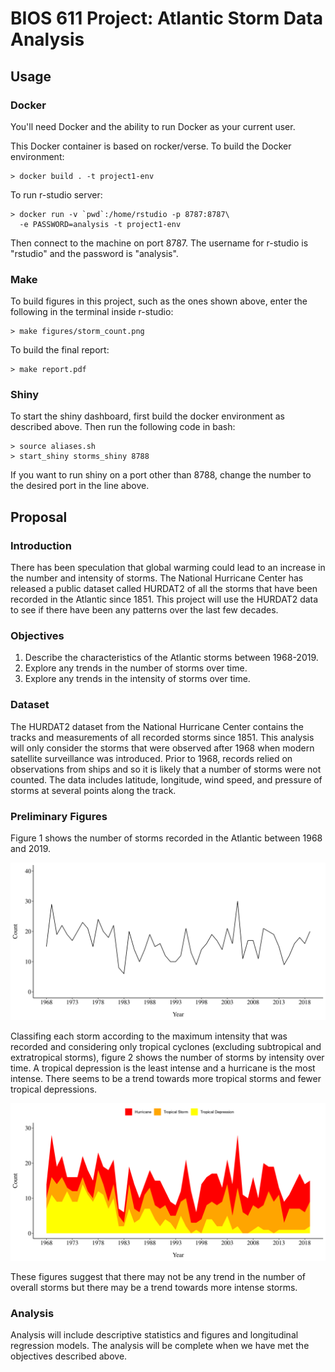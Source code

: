 BIOS 611 Project: Atlantic Storm Data Analysis
================================================

Usage
-----

### Docker

You'll need Docker and the ability to run Docker as your current user.

This Docker container is based on rocker/verse. To build the Docker environment:

    > docker build . -t project1-env
    
To run r-studio server:

    > docker run -v `pwd`:/home/rstudio -p 8787:8787\
      -e PASSWORD=analysis -t project1-env
    
Then connect to the machine on port 8787. The username for r-studio is "rstudio" and the password is "analysis".

### Make 

To build figures in this project, such as the ones shown above, enter the 
following in the terminal inside r-studio:

    > make figures/storm_count.png
    
To build the final report:

    > make report.pdf
    
### Shiny 

To start the shiny dashboard, first build the docker environment as described above. Then run the following code in bash:
  
    > source aliases.sh
    > start_shiny storms_shiny 8788
    
If you want to run shiny on a port other than 8788, change the number to the desired port in the line above. 
  
Proposal
--------

### Introduction

There has been speculation that global warming could lead to an increase in the 
number and intensity of storms. The National Hurricane Center has released a 
public dataset called HURDAT2 of all the storms that have been recorded in the
Atlantic since 1851. This project will use the HURDAT2 data to see if there have 
been any patterns over the last few decades. 

### Objectives

1. Describe the characteristics of the Atlantic storms between 1968-2019.
2. Explore any trends in the number of storms over time.
3. Explore any trends in the intensity of storms over time.

### Dataset 

The HURDAT2 dataset from the National Hurricane Center contains the tracks and 
measurements of all recorded storms since 1851. This analysis will only consider 
the storms that were observed after 1968 when modern satellite surveillance 
was introduced. Prior to 1968, records relied on observations from ships and so 
it is likely that a number of storms were not counted. The data includes 
latitude, longitude, wind speed, and pressure of storms at several points along 
the track.

### Preliminary Figures

Figure 1 shows the number of storms recorded in the Atlantic between 1968 and 
2019. 

![](assets/storm_count.png)

Classifing each storm according to the maximum intensity that was recorded and
considering only tropical cyclones (excluding subtropical and extratropical 
storms), figure 2 shows the number of storms by intensity over time. A 
tropical depression is the least intense and a hurricane is the most intense. 
There seems to be a trend towards more tropical storms and fewer tropical 
depressions.

![](assets/cyclone_count.png)

These figures suggest that there may not be any trend in the number of overall 
storms but there may be a trend towards more intense storms.

### Analysis

Analysis will include descriptive statistics and figures and longitudinal 
regression models. The analysis will be complete when we have met the objectives
described above.